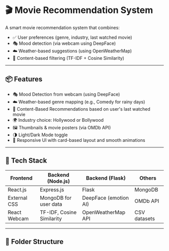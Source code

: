 # 🎬 Movie Recommendation System

A smart movie recommendation system that combines:

- ✅ User preferences (genre, industry, last watched movie)  
- 🎭 Mood detection (via webcam using DeepFace)  
- ☁️ Weather-based suggestions (using OpenWeatherMap)  
- 🧠 Content-based filtering (TF-IDF + Cosine Similarity)

---

## 📦 Features

- 🎭 Mood Detection from webcam (using DeepFace)  
- ☁️ Weather-based genre mapping (e.g., Comedy for rainy days)  
- 🎥 Content-Based Recommendations based on user's last watched movie  
- 🌍 Industry choice: Hollywood or Bollywood  
- 🖼️ Thumbnails & movie posters (via OMDb API)  
- 🌗 Light/Dark Mode toggle  
- 📱 Responsive UI with card-based layout and smooth animations

---

## 🧪 Tech Stack

| Frontend       | Backend (Node.js)        | Backend (Flask)        | Others             |
|----------------|--------------------------|-------------------------|--------------------|
| React.js       | Express.js               | Flask                   | MongoDB            |
| External CSS   | MongoDB for user data    | DeepFace (emotion AI)   | OMDb API           |
| React Webcam   | TF-IDF, Cosine Similarity| OpenWeatherMap API      | CSV datasets       |

---

## 📁 Folder Structure

